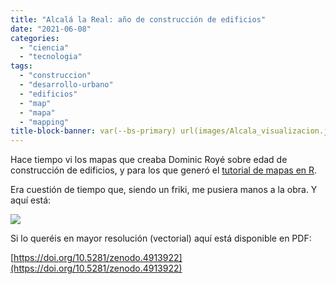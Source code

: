 ```yaml
---
title: "Alcalá la Real: año de construcción de edificios"
date: "2021-06-08"
categories: 
  - "ciencia"
  - "tecnologia"
tags: 
  - "construccion"
  - "desarrollo-urbano"
  - "edificios"
  - "map"
  - "mapa"
  - "mapping"
title-block-banner: var(--bs-primary) url(images/Alcala_visualizacion.jpg) 50% 50% 
---
```


Hace tiempo vi los mapas que creaba Dominic Royé sobre edad de construcción de edificios, y para los que generó el [tutorial de mapas en R](https://dominicroye.github.io/en/2019/visualize-urban-growth/).

Era cuestión de tiempo que, siendo un friki, me pusiera manos a la obra. Y aquí está:

![](images/Alcala_visualizacion-1024x641.jpg)

Si lo queréis en mayor resolución (vectorial) aquí está disponible en PDF:

[https://doi.org/10.5281/zenodo.4913922](https://doi.org/10.5281/zenodo.4913922)
